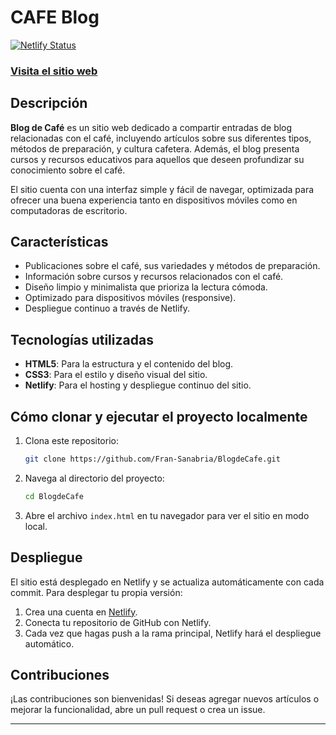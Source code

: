 # CAFE Blog

[![Netlify Status](https://api.netlify.com/api/v1/badges/b2f31dc7-2894-4622-8f41-17d135ac4e06/deploy-status?branch=dev)](https://app.netlify.com/sites/caafeblogg/deploys)

### [Visita el sitio web](https://caafeblogg.netlify.app/)

## Descripción

**Blog de Café** es un sitio web dedicado a compartir entradas de blog relacionadas con el café, incluyendo artículos sobre sus diferentes tipos, métodos de preparación, y cultura cafetera. Además, el blog presenta cursos y recursos educativos para aquellos que deseen profundizar su conocimiento sobre el café.

El sitio cuenta con una interfaz simple y fácil de navegar, optimizada para ofrecer una buena experiencia tanto en dispositivos móviles como en computadoras de escritorio.

## Características

- Publicaciones sobre el café, sus variedades y métodos de preparación.
- Información sobre cursos y recursos relacionados con el café.
- Diseño limpio y minimalista que prioriza la lectura cómoda.
- Optimizado para dispositivos móviles (responsive).
- Despliegue continuo a través de Netlify.

## Tecnologías utilizadas

- **HTML5**: Para la estructura y el contenido del blog.
- **CSS3**: Para el estilo y diseño visual del sitio.
- **Netlify**: Para el hosting y despliegue continuo del sitio.

## Cómo clonar y ejecutar el proyecto localmente

1. Clona este repositorio:

   ```bash
   git clone https://github.com/Fran-Sanabria/BlogdeCafe.git
   ```

2. Navega al directorio del proyecto:

   ```bash
   cd BlogdeCafe
   ```

3. Abre el archivo `index.html` en tu navegador para ver el sitio en modo local.

## Despliegue

El sitio está desplegado en Netlify y se actualiza automáticamente con cada commit. Para desplegar tu propia versión:

1. Crea una cuenta en [Netlify](https://netlify.com).
2. Conecta tu repositorio de GitHub con Netlify.
3. Cada vez que hagas push a la rama principal, Netlify hará el despliegue automático.

## Contribuciones

¡Las contribuciones son bienvenidas! Si deseas agregar nuevos artículos o mejorar la funcionalidad, abre un pull request o crea un issue.

---
